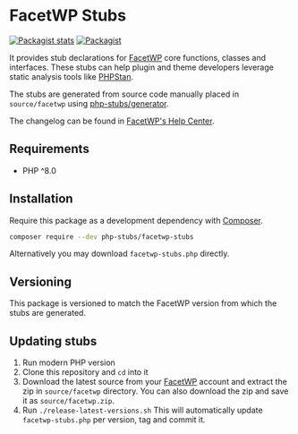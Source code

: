# FacetWP Stubs

[![Packagist stats](https://img.shields.io/packagist/dt/php-stubs/facetwp-stubs.svg)](https://packagist.org/packages/php-stubs/facetwp-stubs/stats)
[![Packagist](https://img.shields.io/packagist/v/php-stubs/facetwp-stubs.svg?color=4CC61E&style=popout)](https://packagist.org/packages/php-stubs/facetwp-stubs)

It provides stub declarations for [FacetWP](https://facetwp.com/)
core functions, classes and interfaces.
These stubs can help plugin and theme developers leverage static analysis tools
like [PHPStan](https://github.com/phpstan/phpstan).

The stubs are generated from source code manually placed in `source/facetwp` 
using [php-stubs/generator](https://github.com/php-stubs/generator).

The changelog can be found in [FacetWP's Help Center](https://facetwp.com/help-center/changelog/).

## Requirements

- PHP ^8.0

## Installation

Require this package as a development dependency with [Composer](https://getcomposer.org).

```bash
composer require --dev php-stubs/facetwp-stubs
```

Alternatively you may download `facetwp-stubs.php` directly.

## Versioning

This package is versioned to match the FacetWP version from which the stubs are generated.

## Updating stubs

1. Run modern PHP version
2. Clone this repository and `cd` into it
3. Download the latest source from your [FacetWP](https://facetwp.com/my-account/) account and extract the zip in `source/facetwp` directory. You can also download the zip and save it as `source/facetwp.zip`.
4. Run `./release-latest-versions.sh`
This will automatically update `facetwp-stubs.php` per version, tag and commit it.
